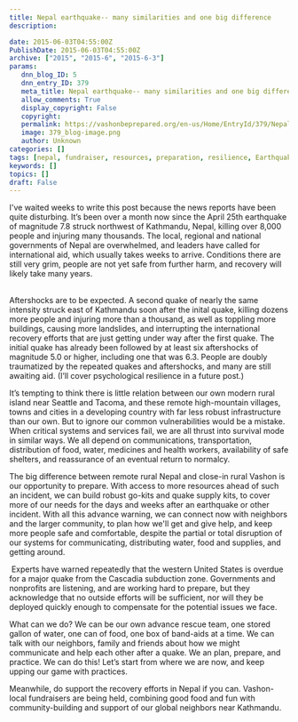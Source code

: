 ```yaml
---
title: Nepal earthquake-- many similarities and one big difference
description: 
date: 2015-06-03T04:55:00Z
PublishDate: 2015-06-03T04:55:00Z
archive: ["2015", "2015-6", "2015-6-3"]
params:
   dnn_blog_ID: 5
   dnn_entry_ID: 379
   meta_title: Nepal earthquake-- many similarities and one big difference
   allow_comments: True
   display_copyright: False
   copyright: 
   permalink: https://vashonbeprepared.org/en-us/Home/EntryId/379/Nepal-earthquake-many-similarities-and-one-big-difference
   image: 379_blog-image.png
   author: Unknown
categories: []
tags: [nepal, fundraiser, resources, preparation, resilience, Earthquake, 2015]
keywords: []
topics: []
draft: False
---
```


I've waited weeks to write this post because the news reports have been quite disturbing. It&rsquo;s been over a month now since the April 25th earthquake of magnitude 7.8 struck northwest of Kathmandu, Nepal, killing over 8,000 people and injuring many thousands. The local, regional and national governments of Nepal are overwhelmed, and leaders have called for international aid, which usually takes weeks to arrive. Conditions there are still very grim, people are not yet safe from further harm, and recovery will likely take many years. <br />
<br />
<p>Aftershocks are to be expected. A second quake of nearly the same intensity struck east of Kathmandu soon after the inital quake, killing dozens more people and injuring more than a thousand, as well as toppling more buildings, causing more landslides, and interrupting the international recovery efforts that are just getting under way after the first quake. The initial quake has already been followed by at least six aftershocks of magnitude 5.0 or higher, including one that was 6.3. People are doubly traumatized by the repeated quakes and aftershocks, and many are still awaiting aid. (I&rsquo;ll cover psychological resilience in a future post.) </p>
<p>It&rsquo;s tempting to think there is little relation between our own modern rural island near Seattle and Tacoma, and these remote high-mountain villages, towns and cities in a developing country with far less robust infrastructure than our own. But to ignore our common vulnerabilities would be a mistake. When critical systems and services fail, we are all thrust into survival mode in similar ways. We all depend on communications, transportation, distribution of food, water, medicines and health workers, availability of safe shelters, and reassurance of an eventual return to normalcy. </p>
<p>The big difference between remote rural Nepal and close-in rural Vashon is our opportunity to prepare. With access to more resources ahead of such an incident, we can build robust go-kits and quake supply kits, to cover more of our needs for the days and weeks after an earthquake or other incident. With all this advance warning, we can connect now with neighbors and the larger community, to plan how we'll get and give help, and keep more people safe and comfortable, despite the partial or total disruption of our systems for communicating, distributing water, food and supplies, and getting around.</p>
<p>&nbsp;Experts have warned repeatedly that the western United States is overdue for a major quake from the Cascadia subduction zone. Governments and nonprofits are listening, and are working hard to prepare, but they acknowledge that no outside efforts will be sufficient, nor will they be deployed quickly enough to compensate for the potential issues we face. </p>
<p>What can we do? We can be our own advance rescue team, one stored gallon of water, one can of food, one box of band-aids at a time. We can talk with our neighbors, family and friends about how we might communicate and help each other after a quake. We an plan, prepare, and practice. We can do this! Let&rsquo;s start from where we are now, and keep upping our game with practices. </p>
<p>Meanwhile, do support the recovery efforts in Nepal if you can. Vashon-local fundraisers are being held, combining good food and fun with community-building and support of our global neighbors near Kathmandu.</p>
<p>&nbsp;</p>
<p>&nbsp;</p>
<p></p>
